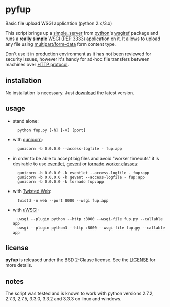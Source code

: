 # pyfup

Basic file upload WSGI application (python 2.x/3.x)

This script brings up a
[simple\_server](http://docs.python.org/3.3/library/wsgiref.html#module-wsgiref.simple_server)
from [python](http://python.org/)'s
[wsgiref](http://docs.python.org/3.3/library/wsgiref.html) package and runs
a **really simple** [WSGI](http://wsgi.org)
([PEP 3333](http://www.python.org/dev/peps/pep-3333/)) application on it.
It allows to upload any file using
[multipart/form-data](http://www.w3.org/TR/html401/interact/forms.html#h-17.13.4.2)
form content type.

Don't use it in production environment as it has not been
reviewed for security issues, however it's handy for ad-hoc
file transfers between machines over
[HTTP protocol](http://www.ietf.org/rfc/rfc2616.txt).




## installation

No installation is necessary. Just
[download](https://raw.github.com/drmats/pyfup/master/fup.py)
the latest version.




## usage

* stand alone:

        python fup.py [-h] [-v] [port]

* with [gunicorn](http://gunicorn.org/):
    
        gunicorn -b 0.0.0.0 --access-logfile - fup:app

* in order to be able to accept big files and avoid "worker timeouts" it is
desirable to use [eventlet](http://eventlet.net/),
[gevent](http://www.gevent.org/) or
[tornado](http://www.tornadoweb.org/)
[worker classes](http://docs.gunicorn.org/en/latest/settings.html#worker-processes):

        gunicorn -b 0.0.0.0 -k eventlet --access-logfile - fup:app
        gunicorn -b 0.0.0.0 -k gevent --access-logfile - fup:app
        gunicorn -b 0.0.0.0 -k tornado fup:app

* with [Twisted Web](https://twistedmatrix.com/trac/wiki/TwistedWeb):

        twistd -n web --port 8000 --wsgi fup.app

* with [uWSGI](http://uwsgi-docs.readthedocs.org/en/latest/):

        uwsgi --plugin python --http :8000 --wsgi-file fup.py --callable app
        uwsgi --plugin python3 --http :8000 --wsgi-file fup.py --callable app




## license

**pyfup** is released under the BSD 2-Clause license. See the
[LICENSE](https://github.com/drmats/pyfup/blob/master/LICENSE)
for more details.




## notes

The script was tested and is known to work with python versions 2.7.2, 2.7.3,
2.7.5, 3.3.0, 3.3.2 and 3.3.3 on linux and windows.

